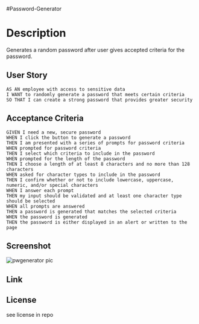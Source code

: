 #Password-Generator

# Description

Generates a random password after user gives accepted criteria for the password.

## User Story

```
AS AN employee with access to sensitive data
I WANT to randomly generate a password that meets certain criteria
SO THAT I can create a strong password that provides greater security

```


## Acceptance Criteria

```
GIVEN I need a new, secure password
WHEN I click the button to generate a password
THEN I am presented with a series of prompts for password criteria
WHEN prompted for password criteria
THEN I select which criteria to include in the password
WHEN prompted for the length of the password
THEN I choose a length of at least 8 characters and no more than 128 characters
WHEN asked for character types to include in the password
THEN I confirm whether or not to include lowercase, uppercase, numeric, and/or special characters
WHEN I answer each prompt
THEN my input should be validated and at least one character type should be selected
WHEN all prompts are answered
THEN a password is generated that matches the selected criteria
WHEN the password is generated
THEN the password is either displayed in an alert or written to the page

```

## Screenshot
![pwgenerator pic](https://github.com/toddo75/password-generator/assets/139024688/3cc1716e-7321-4128-ada0-81282511599f)

## Link

## License

see license in repo

